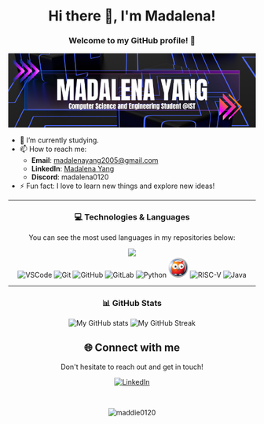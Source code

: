 <div align="center">

# Hi there 👋, I'm Madalena!

### Welcome to my GitHub profile! 🎉

![Me](https://github.com/maddie0120/maddie0120/blob/main/banner.png?raw=true)

<div align="left">

- 🤔 I’m currently studying.
- 📫 How to reach me:
  - **Email**: madalenayang2005@gmail.com
  - **LinkedIn**: [Madalena Yang](https://www.linkedin.com/in/madalenayang0120/)
  - **Discord**: madalena0120
- ⚡ Fun fact: I love to learn new things and explore new ideas!

</div>

---

### 💻 Technologies & Languages

You can see the most used languages in my repositories below:

<a href="https://github.com/maddie0120">
  <img src="https://github-readme-stats.vercel.app/api/top-langs/?username=maddie0120&layout=compact&theme=radical&cache_seconds=1800" />
</a>

<br>

<img src="https://cdn.jsdelivr.net/gh/devicons/devicon/icons/vscode/vscode-original.svg" alt="VSCode" width="40" height="40"/>
<img src="https://cdn.jsdelivr.net/gh/devicons/devicon/icons/git/git-original.svg" alt="Git" width="40" height="40"/>
<img src="https://cdn.jsdelivr.net/gh/devicons/devicon/icons/github/github-original.svg" alt="GitHub" width="40" height="40"/>
<img src="https://cdn.jsdelivr.net/gh/devicons/devicon/icons/gitlab/gitlab-original.svg" alt="GitLab" width="40" height="40"/>
<img src="https://cdn.jsdelivr.net/gh/devicons/devicon/icons/python/python-original.svg" alt="Python" width="40" height="40"/>
<img src="https://github.com/maddie0120/ist-leic-a/blob/main/images/swi-prolog-logo.png" alt="SWI-Prolog" width="40" height="40"/>
<img src="https://cdn.simpleicons.org/riscv/283272" alt="RISC-V" width="40" height="40"/>
<img src="https://cdn.jsdelivr.net/gh/devicons/devicon/icons/java/java-original.svg" alt="Java" width="40" height="40"/>

<br>

---

### 📊 GitHub Stats

<div align="center">
  <img src="https://github-readme-stats.vercel.app/api?username=maddie0120&show_icons=true&theme=radical&cache_seconds=1800" alt="My GitHub stats" height="140"/>
  <img src="https://github-readme-streak-stats.herokuapp.com/?user=maddie0120&theme=radical" alt="My GitHub Streak" height="140"/>
</div>

## 🌐 Connect with me

Don't hesitate to reach out and get in touch!

[![LinkedIn](https://img.shields.io/badge/LinkedIn-blue?style=for-the-badge&logo=linkedin)](https://www.linkedin.com/in/madalenayang0120/)

<br>

<p align="center">
  <img src="https://komarev.com/ghpvc/?username=maddie0120&label=Profile%20views&color=0e75b6&style=flat" alt="maddie0120" />
</p>

</div>
